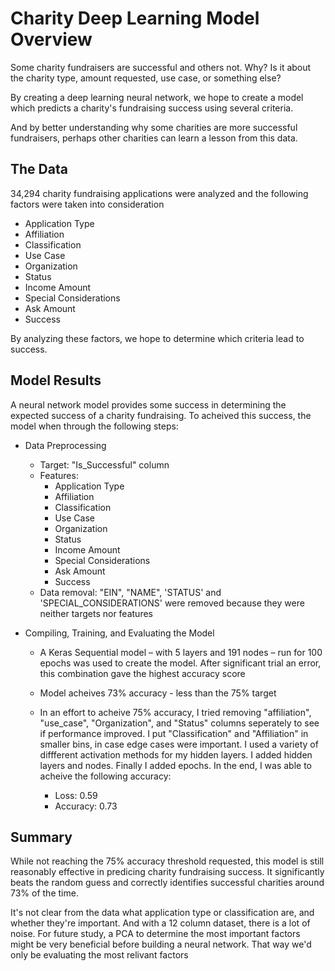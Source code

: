 # Charity Deep Learning Model Overview

Some charity fundraisers are successful and others not. Why? Is it about the charity type, amount requested, use case, or something else?

By creating a deep learning neural network, we hope to create a model which predicts a charity's fundraising success using several criteria.

And by better understanding why some charities are more successful fundraisers, perhaps other charities can learn a lesson from this data.

## The Data

34,294 charity fundraising applications were analyzed and the following factors were taken into consideration

* Application Type
* Affiliation
* Classification
* Use Case
* Organization
* Status
* Income Amount
* Special Considerations
* Ask Amount
* Success

By analyzing these factors, we hope to determine which criteria lead to success.

## Model Results

A neural network model provides some success in determining the expected success of a charity fundraising. To acheived this success, the model when through the following steps:

* Data Preprocessing

  * Target: "Is_Successful" column
  * Features:
    * Application Type
    * Affiliation
    * Classification
    * Use Case
    * Organization
    * Status
    * Income Amount
    * Special Considerations
    * Ask Amount
    * Success
  * Data removal: "EIN", "NAME", 'STATUS' and 'SPECIAL_CONSIDERATIONS' were removed because they were neither targets nor features
* Compiling, Training, and Evaluating the Model

  * A Keras Sequential model – with 5 layers and 191 nodes – run for 100 epochs was used to create the model. After significant trial an error, this combination gave the highest accuracy score
  * Model acheives 73% accuracy - less than the 75% target
  * In an effort to acheive 75% accuracy, I tried removing "affiliation", "use_case", "Organization", and "Status" columns seperately to see if performance improved. I put "Classification" and
    "Affiliation" in smaller bins, in case edge cases were important. I used a variety of diffferent activation methods for my hidden layers. I added hidden layers and nodes. Finally I added epochs. In the end, I was able to acheive the following accuracy:

    * Loss: 0.59
    * Accuracy: 0.73

## Summary

While not reaching the 75% accuracy threshold requested, this model is still reasonably effective in predicing charity fundraising success. It significantly beats the random guess and correctly identifies successful charities around 73% of the time.

It's not clear from the data what application type or classification are, and whether they're important. And with a 12 column dataset, there is a lot of noise. For future study, a PCA to determine the most important factors might be very beneficial before building a neural network. That way we'd only be evaluating the most relivant factors
